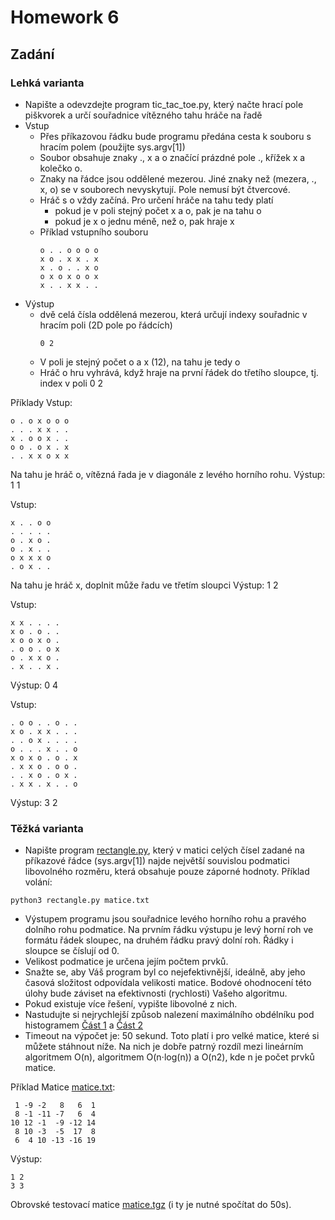 # Homework 6

## Zadání

### Lehká varianta
- Napište a odevzdejte program tic_tac_toe.py, který načte hrací pole piškvorek a určí souřadnice vítězného tahu hráče na řadě
- Vstup
  - Přes příkazovou řádku bude programu předána cesta k souboru s hracím polem (použijte sys.argv[1])
  - Soubor obsahuje znaky ., x a o značící prázdné pole ., křížek x a kolečko o.
  - Znaky na řádce jsou oddělené mezerou. Jiné znaky než (mezera, ., x, o) se v souborech nevyskytují. Pole nemusí být čtvercové.
  - Hráč s o vždy začíná. Pro určení hráče na tahu tedy platí
    - pokud je v poli stejný počet x a o, pak je na tahu o
    - pokud je x o jednu méně, než o, pak hraje x
  - Příklad vstupního souboru
    ```
    o . . o o o o
    x o . x x . x
    x . o . . x o
    o x o x o o x
    x . . x x . .
    ```
- Výstup
  - dvě celá čísla oddělená mezerou, která určují indexy souřadnic v hracím poli (2D pole po řádcích)
    ```
    0 2
    ```
  - V poli je stejný počet o a x (12), na tahu je tedy o
  - Hráč o hru vyhrává, když hraje na první řádek do třetího sloupce, tj. index v poli 0 2

Příklady
Vstup:

```
o . o x o o o
. . . x x . .
x . o o x . .
o o . o x . x
. . x x o x x
```

Na tahu je hráč o, vítězná řada je v diagonále z levého horního rohu. Výstup: 1 1

Vstup:
```
x . . o o
. . . . .
o . x o .
o . x . .
o x x x o
. o x . .
```
Na tahu je hráč x, doplnit může řadu ve třetím sloupci Výstup: 1 2

Vstup:

```
x x . . . .
x o . o . .
x o o x o .
. o o . o x
o . x x o .
. x . . x .
```

Výstup: 0 4

Vstup:

```
. o o . . o . .
x o . x x . . .
. . o x . . . .
o . . . x . . o
x o x o . o . x
. x x o . o o .
. . x o . o x .
. x x . x . . o
```

Výstup: 3 2


### Těžká varianta

- Napište program [rectangle.py](rectangle.py), který v matici celých čísel zadané na příkazové řádce (sys.argv[1]) najde největší souvislou podmatici libovolného rozměru, která obsahuje pouze záporné hodnoty. Příklad volání:
```
python3 rectangle.py matice.txt
```
- Výstupem programu jsou souřadnice levého horního rohu a pravého dolního rohu podmatice. Na prvním řádku výstupu je levý horní roh ve formátu řádek sloupec, na druhém řádku pravý dolní roh. Řádky i sloupce se číslují od 0.
- Velikost podmatice je určena jejím počtem prvků.
- Snažte se, aby Váš program byl co nejefektivnější, ideálně, aby jeho časová složitost odpovídala velikosti matice. Bodové ohodnocení této úlohy bude záviset na efektivnosti (rychlosti) Vašeho algoritmu.
- Pokud existuje více řešení, vypište libovolné z nich.
- Nastudujte si nejrychlejší způsob nalezení maximálního obdélníku pod histogramem [Část 1](https://www.geeksforgeeks.org/largest-rectangular-area-in-a-histogram-using-segment-tree/) a [Část 2](https://www.geeksforgeeks.org/largest-rectangular-area-in-a-histogram-using-stack/)
- Timeout na výpočet je: 50 sekund. Toto platí i pro velké matice, které si můžete stáhnout níže. Na nich je dobře patrný rozdíl mezi lineárním algoritmem O(n), algoritmem O(n⋅log(n)) a O(n2), kde n je počet prvků matice.

Příklad
Matice [matice.txt](files/rectangle.txt):

```
 1 -9 -2   8   6  1
 8 -1 -11 -7   6  4
10 12 -1  -9 -12 14
 8 10 -3  -5  17  8
 6  4 10 -13 -16 19
```

Výstup:

```
1 2
3 3
```

Obrovské testovací matice [matice.tgz](files/matice.tgz) (i ty je nutné spočítat do 50s).











